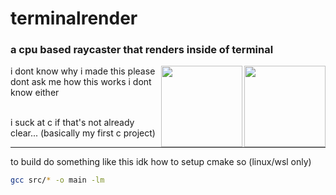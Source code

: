 # terminalrender
### a cpu based raycaster that renders inside of terminal

<img src="assets/skirtgospinny.gif" width="130px" align="right">
<img src="assets/colors:3.gif" width="130px" align="right">

i dont know why i made this please dont ask me how this works i dont know either

<br>
i suck at c if that's not already clear... (basically my first c project)

---

to build do something like this idk how to setup cmake so (linux/wsl only)
```bash
gcc src/* -o main -lm
```

